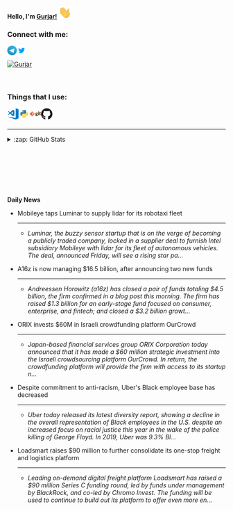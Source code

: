 #### Hello, I'm [Gurjar!](https://GurjarKing.github.io) <img src="https://raw.githubusercontent.com/ABSphreak/ABSphreak/master/gifs/Hi.gif" width="30px"></h2>


### Connect with me:

[<img align="left" alt="Gurjar | Telegram" width="22px" src="https://raw.githubusercontent.com/github/explore/80688e429a7d4ef2fca1e82350fe8e3517d3494d/topics/telegram/telegram.png" />][Telegram]
[<img align="left" alt="Gurjar | Twitter" width="22px" src="https://raw.githubusercontent.com/github/explore/80688e429a7d4ef2fca1e82350fe8e3517d3494d/topics/twitter/twitter.png" />][Twitter]
<br >
<br >
<a href="https://github.com/GurjarKing"><img src="https://komarev.com/ghpvc/?username=GurjarKing" alt="Gurjar" /></a> <br />
<br />
<br />
<!-- <br >

![](https://visitor-badge.glitch.me/badge?page_id=GurjarKing)

<br /> -->

### Things that I use:

[<img align="left" alt="Visual Studio Code" width="26px" src="https://raw.githubusercontent.com/github/explore/80688e429a7d4ef2fca1e82350fe8e3517d3494d/topics/visual-studio-code/visual-studio-code.png" />][VSCode]
[<img align="left" alt="Python" width="26px" src="https://raw.githubusercontent.com/github/explore/80688e429a7d4ef2fca1e82350fe8e3517d3494d/topics/python/python.png" />][Python]
[<img align="left" alt="Git" width="26px" src="https://raw.githubusercontent.com/github/explore/80688e429a7d4ef2fca1e82350fe8e3517d3494d/topics/git/git.png" />][Git]
[<img align="left" alt="GitHub" width="26px" src="https://raw.githubusercontent.com/github/explore/78df643247d429f6cc873026c0622819ad797942/topics/github/github.png" />][Github]

<br />
<br />

---
<details>
  <summary>:zap: GitHub Stats</summary>

<img align="left" alt="Gurjar's Github Stats" src="https://github-readme-stats.vercel.app/api?username=GurjarKing&show_icons=true&hide_border=true&count_private=true&include_all_commit=true&theme=algolia" />

</details>

<!-- ### 🔔 My latest tweet
<a href="https://twitter.com/Gurjar_King43" target="_blank">
	<img src="https://github.com/GurjarKing/GurjarKing/raw/master/tweet.png" width="70%" align="center" alt="Click to view on Twitter" title="My latest tweet, as an image"/>
</a> -->
<br>

<pre>

</pre>

<!-- **Quote of the hour:**

{qoth}

~ {qoth_author}
<pre>

</pre> -->
<br>
<pre>


</pre>
<strong>Daily News</strong>
  
  - Mobileye taps Luminar to supply lidar for its robotaxi fleet
     <hr/>
     
      - *Luminar, the buzzy sensor startup that is on the verge of becoming a publicly traded company, locked in a supplier deal to furnish Intel subsidiary Mobileye with lidar for its fleet of autonomous vehicles. The deal, announced Friday, will see a rising star pa…*
     
  - A16z is now managing $16.5 billion, after announcing two new funds
      <hr/>
      
      - *Andreessen Horowitz (a16z) has closed a pair of funds totaling $4.5 billion, the firm confirmed in a blog post this morning. The firm has raised $1.3 billion for an early-stage fund focused on consumer, enterprise, and fintech; and closed a $3.2 billion growt…*
      
  - ORIX invests $60M in Israeli crowdfunding platform OurCrowd
      <hr/>
      
      - *Japan-based financial services group ORIX Corporation today announced that it has made a $60 million strategic investment into the Israeli crowdsourcing platform OurCrowd. In return, the crowdfunding platform will provide the firm with access to its startup n…*
      
  - Despite commitment to anti-racism, Uber's Black employee base has decreased
      <hr/>
      
      - *Uber today released its latest diversity report, showing a decline in the overall representation of Black employees in the U.S. despite an increased focus on racial justice this year in the wake of the police killing of George Floyd. In 2019, Uber was 9.3% Bl…*
       
  - Loadsmart raises $90 million to further consolidate its one-stop freight and logistics platform
      <hr/>
       
       - *Leading on-demand digital freight platform Loadsmart has raised a $90 million Series C funding round, led by funds under management by BlackRock, and co-led by Chromo Invest. The funding will be used to continue to build out its platform to offer even more en…*
      

<br />

[VSCode]: https://code.visualstudio.com/
[Python]: https://www.python.org/
[Git]: https://git-scm.com/
[Github]: https://github.com/
[Telegram]: https://t.me/Gurjar_King/
[Twitter]: https://twitter.com/Gurjar_King43/

